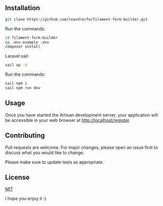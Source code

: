 ## Installation

```bash
git clone https://github.com/leandrocfe/filament-form-builder.git
```

Run the commands:

```bash
cd filament-form-builder
cp .env.example .env
composer install
```

Laravel sail:

```bash
sail up -d
```

Run the commands:

```bash
sail npm i
sail npm run dev
```

## Usage

Once you have started the Artisan development server, your application will be accessible in your web browser at [http://localhost/register](http://localhost/register).

## Contributing

Pull requests are welcome. For major changes, please open an issue first to discuss what you would like to change.

Please make sure to update tests as appropriate.

## License

[MIT](https://choosealicense.com/licenses/mit/)

I hope you enjoy it :)
